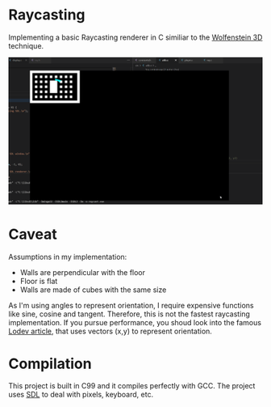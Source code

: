 # Raycasting
Implementing a basic Raycasting renderer in C similiar to the [Wolfenstein 3D](https://github.com/id-Software/wolf3d) technique. 

![Demo](./assets/demo.gif)

# Caveat
Assumptions in my implementation:

* Walls are perpendicular with the floor
* Floor is flat
* Walls are made of cubes with the same size

As I'm using angles to represent orientation, I require expensive functions like sine, cosine and tangent. Therefore, this is not the fastest raycasting implementation. If you pursue performance, you shoud look into the famous [Lodev article](lodev.org/cgtutor/raycasting.html), that uses vectors (x,y) to represent orientation.

# Compilation
This project is built in C99 and it compiles perfectly with GCC. The project uses [SDL](https://www.libsdl.org/) to deal with pixels, keyboard, etc.